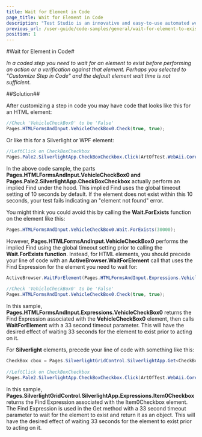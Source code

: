 ```yaml
---
title: Wait for Element in Code
page_title: Wait for Element in Code
description: "Test Studio is an innovative and easy-to-use automated web, WPF and load testing solution. Test Studio tests support essential technologies like ASP.NET AJAX, Silverlight, PHP and MVC. HTML5, Testing framework, functional testing, performance testing, load testing, exploratory testing, manual testing."
previous_url: /user-guide/code-samples/general/wait-for-element-to-exist-in-code.aspx, /user-guide/code-samples/general/wait-for-element-to-exist-in-code
position: 1
---
```

#Wait for Element in Code#

*In a coded step you need to wait for an element to exist before performing an action or a verification against that element. Perhaps you selected to "Customize Step in Code" and the default element wait time is not sufficient.*

##Solution##

After customizing a step in code you may have code that looks like this for an HTML element:

```C#
//Check 'VehicleCheckBox0' to be 'False'
Pages.HTMLFormsAndInput.VehicleCheckBox0.Check(true, true);
```
Or like this for a Silverlight or WPF element:

```C#
//LeftClick on CheckBoxCheckbox
Pages.Pale2.SilverlightApp.CheckBoxCheckbox.Click(ArtOfTest.WebAii.Core.MouseClickType.LeftClick, true, true, 8, 7, ArtOfTest.Common.OffsetReference.TopLeftCorner, ArtOfTest.Common.ActionPointUnitType.Pixel, ((System.Windows.Forms.Keys)(0)));
```
In the above code sample, the parts **Pages.HTMLFormsAndInput.VehicleCheckBox0 and Pages.Pale2.SilverlightApp.CheckBoxCheckbox** actually perform an implied Find under the hood. This implied Find uses the global timeout setting of 10 seconds by default. If the element does not exist within this 10 seconds, your test fails indicating an "element not found" error.
 
You might think you could avoid this by calling the **Wait.ForExists** function on the element like this:

```C#
Pages.HTMLFormsAndInput.VehicleCheckBox0.Wait.ForExists(30000);
```
However, **Pages.HTMLFormsAndInput.VehicleCheckBox0** performs the implied Find using the global timeout setting prior to calling the **Wait.ForExists function**. 
Instead, for HTML elements, you should precede your line of code with an **ActiveBrowser.WaitForElement** call that uses the Find Expression for the element you need to wait for:

```C#
ActiveBrowser.WaitForElement(Pages.HTMLFormsAndInput.Expressions.VehicleCheckBox0, 33000, false);
 
//Check 'VehicleCheckBox0' to be 'False'
Pages.HTMLFormsAndInput.VehicleCheckBox0.Check(true, true);
```

In this sample, **Pages.HTMLFormsAndInput.Expressions.VehicleCheckBox0** returns the Find Expression associated with the **VehicleCheckBox0** element, then calls **WaitForElement** with a 33 second timeout parameter. This will have the desired effect of waiting 33 seconds for the element to exist prior to acting on it.
 
For **Silverlight** elements, precede your line of code with something like this:

```C#
CheckBox cbox = Pages.SilverlightGridControl.SilverlightApp.Get<CheckBox>(Pages.SilverlightGridControl.SilverlightApp.Expressions.Item0Checkbox, true, 33000);
 
//LeftClick on CheckBoxCheckbox
Pages.Pale2.SilverlightApp.CheckBoxCheckbox.Click(ArtOfTest.WebAii.Core.MouseClickType.LeftClick, true, true, 8, 7, ArtOfTest.Common.OffsetReference.TopLeftCorner, ArtOfTest.Common.ActionPointUnitType.Pixel, ((System.Windows.Forms.Keys)(0)));
```
In this sample, **Pages.SilverlightGridControl.SilverlightApp.Expressions.Item0Checkbox** returns the Find Expression associated with the Item0Checkbox element. The Find Expression is used in the Get method with a 33 second timeout parameter to wait for the element to exist and return it as an object. This will have the desired effect of waiting 33 seconds for the element to exist prior to acting on it.





